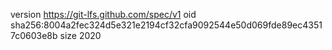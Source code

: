 version https://git-lfs.github.com/spec/v1
oid sha256:8004a2fec324d5e321e2194cf32cfa9092544e50d069fde89ec43517c0603e8b
size 2020
